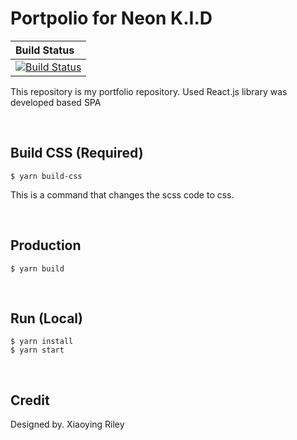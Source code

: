 # Portpolio for Neon K.I.D

| Build Status | 
| :------------| 
| [![Build Status](https://travis-ci.org/NEONKID/Portpolio-react.svg?branch=master)](https://travis-ci.org/NEONKID/Portpolio-react) |

This repository is my portfolio repository. Used React.js library was developed based SPA

<br />

## Build CSS (Required)

```
$ yarn build-css
```

This is a command that changes the scss code to css.

<br />

## Production

```
$ yarn build
```

<br />

## Run (Local)

```
$ yarn install
$ yarn start
```

<br />

## Credit

Designed by. Xiaoying Riley
